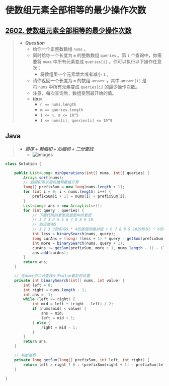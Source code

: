 # 使数组元素全部相等的最少操作次数

## [2602. 使数组元素全部相等的最少操作次数](https://leetcode.cn/problems/minimum-operations-to-make-all-array-elements-equal/)

> - ***Question***
>   - 给你一个正整数数组 `nums` 。
>   - 同时给你一个长度为 `m` 的整数数组 `queries` 。第 `i` 个查询中，你需要将 `nums` 中所有元素变成 `queries[i]` 。你可以执行以下操作任意次：
>     - 将数组里一个元素增大或者减小 `1` 。
>   - 请你返回一个长度为 `m` 的数组 `answer` ，其中 `answer[i]` 是将 `nums` 中所有元素变成 `queries[i]` 的最少操作次数。
>   - 注意，每次查询后，数组变回最开始的值。
>   - ***tips:***
>     - `n == nums.length`
>     - `m == queries.length`
>     - `1 <= n, m <= 10^5`
>     - `1 <= nums[i], queries[i] <= 10^9`

## Java

> - ***排序 + 前缀和 + 后缀和 + 二分查找***
>   - ![images](images/使数组元素全部相等的最少操作次数.png)

```java
class Solution {

    public List<Long> minOperations(int[] nums, int[] queries) {
        Arrays.sort(nums);
        // 后缀和可以用前缀和数组计算
        long[] prefixSum = new long[nums.length + 1];
        for (int i = 0; i < nums.length; i++) {
            prefixSum[i + 1] = nums[i] + prefixSum[i];
        }
        List<Long> ans = new ArrayList<>();
        for (int query : queries) {
            // 下面代码的意思就是图中的意思
            // 1 2 3 3 5 5 6 7 8 8 9 10
            // 假设查询5
            // 1 2 3 3的和与5 * 4的差值的绝对值 + 6 7 8 8 9 10的和与5 * 6的差值的绝对值
            int less = binarySearch(nums, query);
            long curAns = (long) (less + 1) * query - getSum(prefixSum, 0, less);
            int more = binarySearch(nums, query + 1);
            curAns += getSum(prefixSum, more + 1, nums.length - 1) - (long) (nums.length - more - 1) * query;
            ans.add(curAns);
        }
        return ans;
    }

    // 在nums中二分查找小于value最右的位置
    private int binarySearch(int[] nums, int value) {
        int left = 0;
        int right = nums.length - 1;
        int ans = -1;
        while (left <= right) {
            int mid = left + (right - left) / 2;
            if (nums[mid] < value) {
                ans = mid;
                left = mid + 1;
            } else {
                right = mid - 1;
            }
        }
        return ans;
    }

    // 判断越界
    private long getSum(long[] prefixSum, int left, int right) {
        return left > right ? 0 : (prefixSum[right + 1] - prefixSum[left]);
    }

}
```

